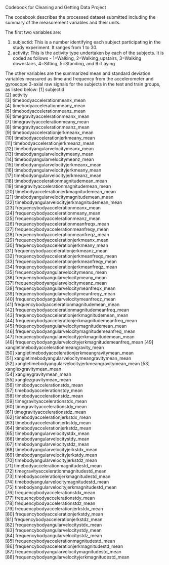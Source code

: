 
Codebook for Cleaning and Getting Data Project 

The codebook describes the processed dataset submitted including the summary of the measurement variables and their units.

The first two variables are:
1.	subjectid: This is a number identifying each subject participating in the study experiment. It ranges from 1 to 30.
2.	activity: This is the activity type undertaken by each of the subjects. It is coded as follows - 1=Walking, 2=Walking_upstairs, 3=Walking downstairs, 4=Sitting, 5=Standing,  and 6=Laying

The other variables are the summarized mean and standard deviation variables measured as time and frequency from the accelerometer and gyroscope 3-axial raw signals for the subjects in the test and train groups, as listed below:
 [1] subjectid                                             
 [2] activity                                              
 [3] timebodyaccelerationmeanx_mean                        
 [4] timebodyaccelerationmeany_mean                        
 [5] timebodyaccelerationmeanz_mean                        
 [6] timegravityaccelerationmeanx_mean                     
 [7] timegravityaccelerationmeany_mean                     
 [8] timegravityaccelerationmeanz_mean                     
 [9] timebodyaccelerationjerkmeanx_mean                    
[10] timebodyaccelerationjerkmeany_mean                    
[11] timebodyaccelerationjerkmeanz_mean                    
[12] timebodyangularvelocitymeanx_mean                     
[13] timebodyangularvelocitymeany_mean                     
[14] timebodyangularvelocitymeanz_mean                     
[15] timebodyangularvelocityjerkmeanx_mean                 
[16] timebodyangularvelocityjerkmeany_mean                 
[17] timebodyangularvelocityjerkmeanz_mean                 
[18] timebodyaccelerationmagnitudemean_mean                
[19] timegravityaccelerationmagnitudemean_mean             
[20] timebodyaccelerationjerkmagnitudemean_mean            
[21] timebodyangularvelocitymagnitudemean_mean             
[22] timebodyangularvelocityjerkmagnitudemean_mean         
[23] frequencybodyaccelerationmeanx_mean                   
[24] frequencybodyaccelerationmeany_mean                   
[25] frequencybodyaccelerationmeanz_mean                   
[26] frequencybodyaccelerationmeanfreqx_mean               
[27] frequencybodyaccelerationmeanfreqy_mean               
[28] frequencybodyaccelerationmeanfreqz_mean               
[29] frequencybodyaccelerationjerkmeanx_mean               
[30] frequencybodyaccelerationjerkmeany_mean               
[31] frequencybodyaccelerationjerkmeanz_mean               
[32] frequencybodyaccelerationjerkmeanfreqx_mean           
[33] frequencybodyaccelerationjerkmeanfreqy_mean           
[34] frequencybodyaccelerationjerkmeanfreqz_mean           
[35] frequencybodyangularvelocitymeanx_mean                
[36] frequencybodyangularvelocitymeany_mean                
[37] frequencybodyangularvelocitymeanz_mean                
[38] frequencybodyangularvelocitymeanfreqx_mean            
[39] frequencybodyangularvelocitymeanfreqy_mean            
[40] frequencybodyangularvelocitymeanfreqz_mean            
[41] frequencybodyaccelerationmagnitudemean_mean           
[42] frequencybodyaccelerationmagnitudemeanfreq_mean       
[43] frequencybodyaccelerationjerkmagnitudemean_mean       
[44] frequencybodyaccelerationjerkmagnitudemeanfreq_mean   
[45] frequencybodyangularvelocitymagnitudemean_mean        
[46] frequencybodyangularvelocitymagnitudemeanfreq_mean    
[47] frequencybodyangularvelocityjerkmagnitudemean_mean    
[48] frequencybodyangularvelocityjerkmagnitudemeanfreq_mean
[49] xangletimebodyaccelerationmeangravity_mean            
[50] xangletimebodyaccelerationjerkmeangravitymean_mean    
[51] xangletimebodyangularvelocitymeangravitymean_mean     
[52] xangletimebodyangularvelocityjerkmeangravitymean_mean 
[53] xanglexgravitymean_mean                               
[54] xangleygravitymean_mean                               
[55] xanglezgravitymean_mean                               
[56] timebodyaccelerationstdx_mean                         
[57] timebodyaccelerationstdy_mean                         
[58] timebodyaccelerationstdz_mean                         
[59] timegravityaccelerationstdx_mean                      
[60] timegravityaccelerationstdy_mean                      
[61] timegravityaccelerationstdz_mean                      
[62] timebodyaccelerationjerkstdx_mean                     
[63] timebodyaccelerationjerkstdy_mean                     
[64] timebodyaccelerationjerkstdz_mean                     
[65] timebodyangularvelocitystdx_mean                      
[66] timebodyangularvelocitystdy_mean                      
[67] timebodyangularvelocitystdz_mean                      
[68] timebodyangularvelocityjerkstdx_mean                  
[69] timebodyangularvelocityjerkstdy_mean                  
[70] timebodyangularvelocityjerkstdz_mean                  
[71] timebodyaccelerationmagnitudestd_mean                 
[72] timegravityaccelerationmagnitudestd_mean              
[73] timebodyaccelerationjerkmagnitudestd_mean             
[74] timebodyangularvelocitymagnitudestd_mean              
[75] timebodyangularvelocityjerkmagnitudestd_mean          
[76] frequencybodyaccelerationstdx_mean                    
[77] frequencybodyaccelerationstdy_mean                    
[78] frequencybodyaccelerationstdz_mean                    
[79] frequencybodyaccelerationjerkstdx_mean                
[80] frequencybodyaccelerationjerkstdy_mean                
[81] frequencybodyaccelerationjerkstdz_mean                
[82] frequencybodyangularvelocitystdx_mean                 
[83] frequencybodyangularvelocitystdy_mean                 
[84] frequencybodyangularvelocitystdz_mean                 
[85] frequencybodyaccelerationmagnitudestd_mean            
[86] frequencybodyaccelerationjerkmagnitudestd_mean        
[87] frequencybodyangularvelocitymagnitudestd_mean         
[88] frequencybodyangularvelocityjerkmagnitudestd_mean

